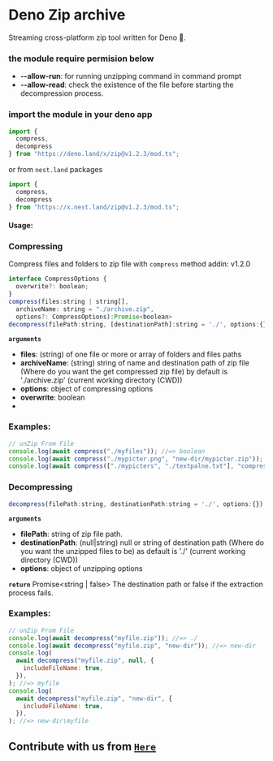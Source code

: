 # Deno Zip archive

Streaming cross-platform zip tool written for Deno 🦕.

### the module require permision below

- **--allow-run**: for running unzipping command in command prompt
- **--allow-read**: check the existence of the file before starting the
  decompression process.

### import the module in your deno app

```js
import {
  compress,
  decompress
} from "https://deno.land/x/zip@v1.2.3/mod.ts";
```

or from `nest.land` packages

```js
import {
  compress,
  decompress
} from "https://x.nest.land/zip@v1.2.3/mod.ts";
```

#### Usage:
### Compressing
Compress files and folders to zip file with ``compress`` method
addin: v1.2.0
```js
interface CompressOptions {
  overwrite?: boolean;
}
compress(files:string | string[],
  archiveName: string = "./archive.zip",
  options?: CompressOptions):Promise<boolean>
decompress(filePath:string, [destinationPath]:string = './', options:{}): Promise<string | false>
```
**`arguments`**

- **files**: (string) of one file or more or array of folders and files paths
- **archiveName**: (string) string of name and destination path of zip file (Where
  do you want the get compressed zip file) by default is './archive.zip' (current working
  directory (CWD))
- **options**: object of compressing options
-   **overwrite**: boolean
- 
### Examples:

```js
// unZip From File
console.log(await compress("./myfiles")); //=> boolean
console.log(await compress("./mypicter.png", "new-dir/mypicter.zip")); //=> boolean
console.log(await compress(["./mypicters", "./textpalne.txt"], "compressed.zip", {overwrite:true})); //=> boolean

```
### Decompressing

```js
decompress(filePath:string, destinationPath:string = './', options:{}): Promise<string | false>
```

**`arguments`**

- **filePath**: string of zip file path.
- **destinationPath**: (null|string) null or string of destination path (Where
  do you want the unzipped files to be) as default is './' (current working
  directory (CWD))
- **options**: object of unzipping options

**`return`** Promise<string | false> The destination path or false if the
extraction process fails.

### Examples:

```js
// unZip From File
console.log(await decompress("myfile.zip")); //=> ./
console.log(await decompress("myfile.zip", "new-dir")); //=> new-dir
console.log(
  await decompress("myfile.zip", null, {
    includeFileName: true,
  }),
); //=> myfile
console.log(
  await decompress("myfile.zip", "new-dir", {
    includeFileName: true,
  }),
); //=> new-dir\myfile

```

## Contribute with us from [`Here`](https://github.com/moncefplastin07/deno-zip)
